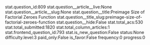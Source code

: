 stat.question_id:809
stat.question__article__live:None
stat.question__article__slug:None
stat.question__title:Preimage Size of Factorial Zeroes Function
stat.question__title_slug:preimage-size-of-factorial-zeroes-function
stat.question__hide:False
stat.total_acs:530
stat.total_submitted:1820
stat.total_column_articles:1
stat.frontend_question_id:793
stat.is_new_question:False
status:None
difficulty.level:3
paid_only:False
is_favor:False
frequency:0
progress:0
